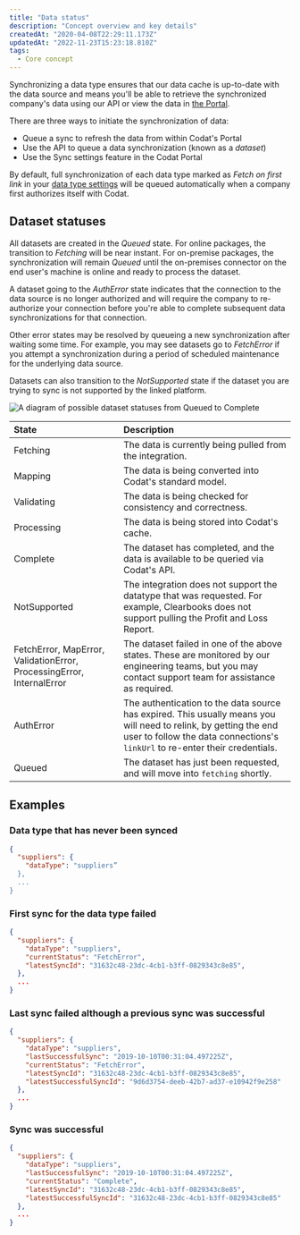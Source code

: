 ```yaml
---
title: "Data status"
description: "Concept overview and key details"
createdAt: "2020-04-08T22:29:11.173Z"
updatedAt: "2022-11-23T15:23:18.810Z"
tags:
  - Core concept
---
```


Synchronizing a data type ensures that our data cache is up-to-date with the data source and means you'll be able to retrieve the synchronized company's data using our API or view the data in [the Portal](https://app.codat.io).

There are three ways to initiate the synchronization of data:

- Queue a sync to refresh the data from within Codat's Portal
- Use the API to queue a data synchronization (known as a _dataset_)
- Use the Sync settings feature in the Codat Portal

By default, full synchronization of each data type marked as _Fetch on first link_ in your [data type settings](/core-concepts/data-type-settings) will be queued automatically when a company first authorizes itself with Codat.

## Dataset statuses

All datasets are created in the _Queued_ state. For online packages, the transition to _Fetching_ will be near instant. For on-premise packages, the synchronization will remain _Queued_ until the on-premises connector on the end user's machine is online and ready to process the dataset.

A dataset going to the _AuthError_ state indicates that the connection to the data source is no longer authorized and will require the company to re-authorize your connection before you're able to complete subsequent data synchronizations for that connection.

Other error states may be resolved by queueing a new synchronization after waiting some time. For example, you may see datasets go to _FetchError_ if you attempt a synchronization during a period of scheduled maintenance for the underlying data source.

Datasets can also transition to the _NotSupported_ state if the dataset you are trying to sync is not supported by the linked platform.

<img
  src="/img/old/47eaf22-DatasetStatuses.png"
  alt="A diagram of possible dataset statuses from Queued to Complete"
/>

| State                                                                 | Description                                                                                                                                                                                      |
| :-------------------------------------------------------------------- | :----------------------------------------------------------------------------------------------------------------------------------------------------------------------------------------------- |
| Fetching                                                              | The data is currently being pulled from the integration.                                                                                                                                         |
| Mapping                                                               | The data is being converted into Codat's standard model.                                                                                                                                         |
| Validating                                                            | The data is being checked for consistency and correctness.                                                                                                                                       |
| Processing                                                            | The data is being stored into Codat's cache.                                                                                                                                                     |
| Complete                                                              | The dataset has completed, and the data is available to be queried via Codat's API.                                                                                                              |
| NotSupported                                                          | The integration does not support the datatype that was requested. For example, Clearbooks does not support pulling the Profit and Loss Report.                                                   |
| FetchError, MapError, ValidationError, ProcessingError, InternalError | The dataset failed in one of the above states. These are monitored by our engineering teams, but you may contact support team for assistance as required.                                        |
| AuthError                                                             | The authentication to the data source has expired. This usually means you will need to relink, by getting the end user to follow the data connections's `linkUrl` to re-enter their credentials. |
| Queued                                                                | The dataset has just been requested, and will move into `fetching` shortly.                                                                                                                      |

## Examples

### Data type that has never been synced

```json
{
  "suppliers": {
    "dataType": "suppliers”
  },
  ...
}
```

### First sync for the data type failed

```json
{
  "suppliers": {
    "dataType": "suppliers",
    "currentStatus": "FetchError",
    "latestSyncId": "31632c48-23dc-4cb1-b3ff-0829343c8e85",
  },
  ...
}
```

### Last sync failed although a previous sync was successful

```json
{
  "suppliers": {
    "dataType": "suppliers",
    "lastSuccessfulSync": "2019-10-10T00:31:04.497225Z",
    "currentStatus": "FetchError",
    "latestSyncId": "31632c48-23dc-4cb1-b3ff-0829343c8e85",
    "latestSuccessfulSyncId": "9d6d3754-deeb-42b7-ad37-e10942f9e258"
  },
  ...
}
```

### Sync was successful

```json
{
  "suppliers": {
    "dataType": "suppliers",
    "lastSuccessfulSync": "2019-10-10T00:31:04.497225Z",
    "currentStatus": "Complete",
    "latestSyncId": "31632c48-23dc-4cb1-b3ff-0829343c8e85",
    "latestSuccessfulSyncId": "31632c48-23dc-4cb1-b3ff-0829343c8e85"
  },
  ...
}
```